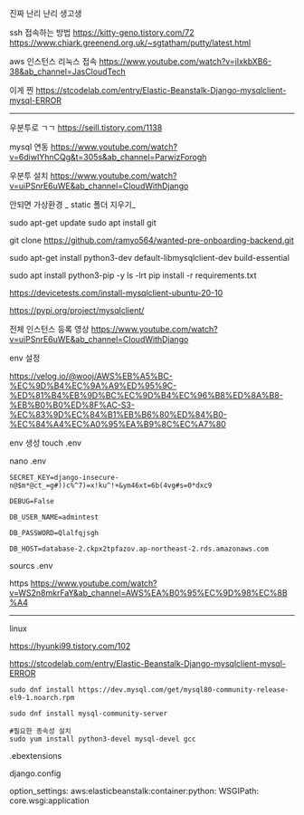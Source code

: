 진짜 난리 난리 생고생


ssh 접속하는 방법
https://kitty-geno.tistory.com/72
https://www.chiark.greenend.org.uk/~sgtatham/putty/latest.html

aws 인스턴스 리눅스 접속
https://www.youtube.com/watch?v=jIxkbXB6-38&ab_channel=JasCloudTech


이게 찐
https://stcodelab.com/entry/Elastic-Beanstalk-Django-mysqlclient-mysql-ERROR

----------------

우분투로 ㄱㄱ
https://seill.tistory.com/1138

mysql 연동
https://www.youtube.com/watch?v=6diwIYhnCQg&t=305s&ab_channel=ParwizForogh

우분투 설치
https://www.youtube.com/watch?v=uiPSnrE6uWE&ab_channel=CloudWithDjango


안되면 가상환경 _ static 폴더 지우기_

sudo apt-get update
sudo apt install git

git clone https://github.com/ramyo564/wanted-pre-onboarding-backend.git

sudo apt-get install python3-dev default-libmysqlclient-dev build-essential

sudo apt install python3-pip -y
ls -lrt
pip install -r requirements.txt



https://devicetests.com/install-mysqlclient-ubuntu-20-10

https://pypi.org/project/mysqlclient/

전체 인스턴스 등록 영상
https://www.youtube.com/watch?v=uiPSnrE6uWE&ab_channel=CloudWithDjango

env 설정

https://velog.io/@wooj/AWS%EB%A5%BC-%EC%9D%B4%EC%9A%A9%ED%95%9C-%ED%81%B4%EB%9D%BC%EC%9D%B4%EC%96%B8%ED%8A%B8-%EB%B0%B0%ED%8F%AC-S3-%EC%83%9D%EC%84%B1%EB%B6%80%ED%84%B0-%EC%84%A4%EC%A0%95%EA%B9%8C%EC%A7%80

env 생성
touch .env

nano .env

```
SECRET_KEY=django-insecure-n@$m*@ct_=g#))c%^7)=x!ku^!+&ym46xt=6b(4vg#s=0*dxc9

DEBUG=False

DB_USER_NAME=admintest

DB_PASSWORD=Qlalfqjsgh

DB_HOST=database-2.ckpx2tpfazov.ap-northeast-2.rds.amazonaws.com

```

sourcs .env

https 
https://www.youtube.com/watch?v=WS2n8mkrFaY&ab_channel=AWS%EA%B0%95%EC%9D%98%EC%8B%A4

----
linux

https://hyunki99.tistory.com/102

https://stcodelab.com/entry/Elastic-Beanstalk-Django-mysqlclient-mysql-ERROR

```plain
sudo dnf install https://dev.mysql.com/get/mysql80-community-release-el9-1.noarch.rpm 

sudo dnf install mysql-community-server

#필요한 종속성 설치 
sudo yum install python3-devel mysql-devel gcc
```

.ebextensions

django.config

option_settings:
  aws:elasticbeanstalk:container:python:
    WSGIPath: core.wsgi:application